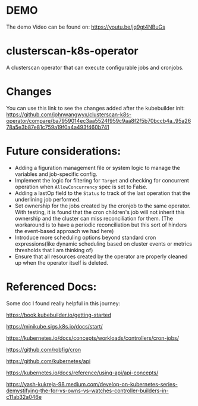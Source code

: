 # DEMO
The demo Video can be found on: https://youtu.be/jq9gt4NBuGs

# clusterscan-k8s-operator
A clusterscan operator that can execute configurable jobs and cronjobs.

# Changes
You can use this link to see the changes added after the kubebuilder init:
https://github.com/johnwangwyx/clusterscan-k8s-operator/compare/ba7959014ec3aa5524f959c9aa8f2f5b70bccb4a..95a2678a5e3b87e81c759a19f0a4a493f460b741

# Future considerations:
* Adding a figuration management file or system logic to manage the variables and job-specific config.
* Implement the logic for filtering for `Target` and checking for concurrent operation when `AllowConcurrency` spec is set to False.
* Adding a lastOp field to the `Status` to track of the last operation that the underlining job performed.
* Set ownership for the jobs created by the cronjob to the same operator. With testing, it is found that the cron children's job will not inherit this ownership and the cluster can miss reconciliation for them. (The workaround is to have a periodic reconciliation but this sort of hinders the event-based approach we had here)
* Introduce more scheduling options beyond standard cron expressions(like dynamic scheduling based on cluster events or metrics thresholds that I am thinking of)
* Ensure that all resources created by the operator are properly cleaned up when the operator itself is deleted.

# Referenced Docs:
Some doc I found really helpful in this journey:

https://book.kubebuilder.io/getting-started

https://minikube.sigs.k8s.io/docs/start/

https://kubernetes.io/docs/concepts/workloads/controllers/cron-jobs/

https://github.com/robfig/cron

https://github.com/kubernetes/api

https://kubernetes.io/docs/reference/using-api/api-concepts/

https://yash-kukreja-98.medium.com/develop-on-kubernetes-series-demystifying-the-for-vs-owns-vs-watches-controller-builders-in-c11ab32a046e


